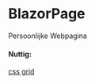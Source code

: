 # BlazorPage
Persoonlijke Webpagina

#### Nuttig:
[css grid](https://css-tricks.com/snippets/css/complete-guide-grid/)
